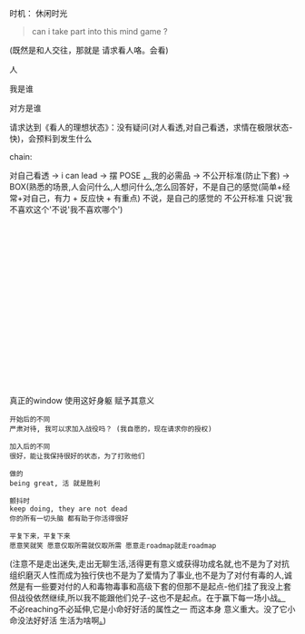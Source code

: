 
时机：
休闲时光

> can i take part into this mind game ?

(既然是和人交往，那就是 请求看人咯。会看)

人

我是谁

对方是谁

请求达到《看人的理想状态》：没有疑问(对人看透,对自己看透，求情在极限状态-快)，会预料到发生什么




chain:

对自己看透 -> i can lead -> 摆 POSE [，](https://github.com/7900ms/000nottheater_deserted_systemlibrary/tree/master/did/dido)我的必需品 -> 不公开标准(防止下套) -> BOX(熟悉的场景,人会问什么,人想问什么,怎么回答好，不是自己的感觉(简单+经常+对自己，有力 + 反应快 + 有重点) 不说，是自己的感觉的 不公开标准 只说'我不喜欢这个'不说'我不喜欢哪个')


<br><br><br><br><br><br><br><br><br><br><br><br><br><br><br><br><br>


真正的window 使用这好身躯 赋予其意义
```
开始后的不同
严肃对待, 我可以求加入战役吗？ (我自愿的，现在请求你的授权)

加入后的不同
很好，能让我保持很好的状态，为了打败他们

做的
being great, 活 就是胜利

颤抖时
keep doing, they are not dead
你的所有一切头脑 都有助于你活得很好

平复下来，平复下来
愿意笑就笑 愿意仅取所需就仅取所需 愿意走roadmap就走roadmap

```


(注意不是走出迷失,走出无聊生活,活得更有意义或获得功成名就,也不是为了对抗组织磨灭人性而成为独行侠也不是为了爱情为了事业,也不是为了对付有毒的人,诚然是有一些要对付的人和毒物毒事和高级下套的但那不是起点-他们挂了我没上套但战役依然继续,所以我不能跟他们兑子-这也不是起点。在于赢下每一场小战[。](http://w/#反共-而不反人民-来错了我自己会走--用一个正常的人的形象本身就是反击的力量-因为土共的文化就是自己杀自己人) 不必reaching不必延伸,它是小命好好活的属性之一 而这本身 意义重大。没了它小命没法好好活 生活为啥啊[。](http://w/#工作者：本来就是更好的人在更好的位置，人更带劲。本来就是更好的人在更好的位置，冲着人的。人是起点：组建成员团队，给人荣誉，给人领袖位置，诚然是有一些成功但那不是起点-成果有了是我自己做的但终究奖励到的是人，是功勋者不是工作成果:看的是谁是好人,看的不是谁有工作成果-大家都有工作成果或它的一部分-但好人就是我,看人就看人，看人就看到我。不能:看人了-结果我躲到团队里去了，看成果时-结果是有我一份子。感谢人帮助人奖励人，都是给人，都是看人---------你看张伟平指导，公认的第一解说，你说你不服你觉你侃球比他侃得好（你说张指导几十年空身份篮球知识不如你牛-你咋不上天呢？），那没用（你不被认可），公司里的人就是认张指导是第一解说。（张指导-从小开始在公司里跑的，一直跑了几十年，而公司是最大的公司，那么张指导兢兢业业还采访过乔丹-几十年之后就是第一解说!）-------勇士队板凳得分24-2骑士队，骑士队主力的体力不够的aka凭啥夺冠)) 





